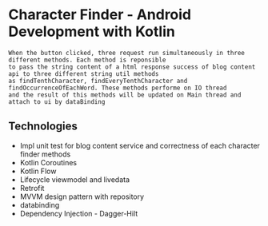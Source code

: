 # Character Finder - Android Development with Kotlin

```
When the button clicked, three request run simultaneously in three different methods. Each method is reponsible
to pass the string content of a html response success of blog content api to three different string util methods
as findTenthCharacter, findEveryTenthCharacter and findOccurrenceOfEachWord. These methods performe on IO thread
and the result of this methods will be updated on Main thread and attach to ui by dataBinding  
```

## Technologies
- Impl unit test for blog content service and correctness of each character finder methods
- Kotlin Coroutines
- Kotlin Flow
- Lifecycle viewmodel and livedata
- Retrofit
- MVVM design pattern with repository
- databinding
- Dependency Injection - Dagger-Hilt